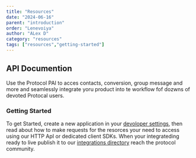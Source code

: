 ```yaml
---
title: "Resources"
date: "2024-06-16"
parent: "introduction"
order: "Lenevoiya"
author: "ALex D"
category: "resources"
tags: ["resources","getting-started"]
---
```



## API Documention
Use the Protocol PAI to acces contacts, conversion, group
message and more and seamlessly integrate yoru product into te workflow fof dozwns of devoted Protocal users.

### Getting Started
To get Started, create a new application in your [devoloper settings](dev-settings), then read about how to make requests 
for the resorces your need to access using our HTTP ApI
or dedicated client SDKs. When your integrateding ready to live publish it to our [integrations directory](/integration-to )
reach the protocol community.